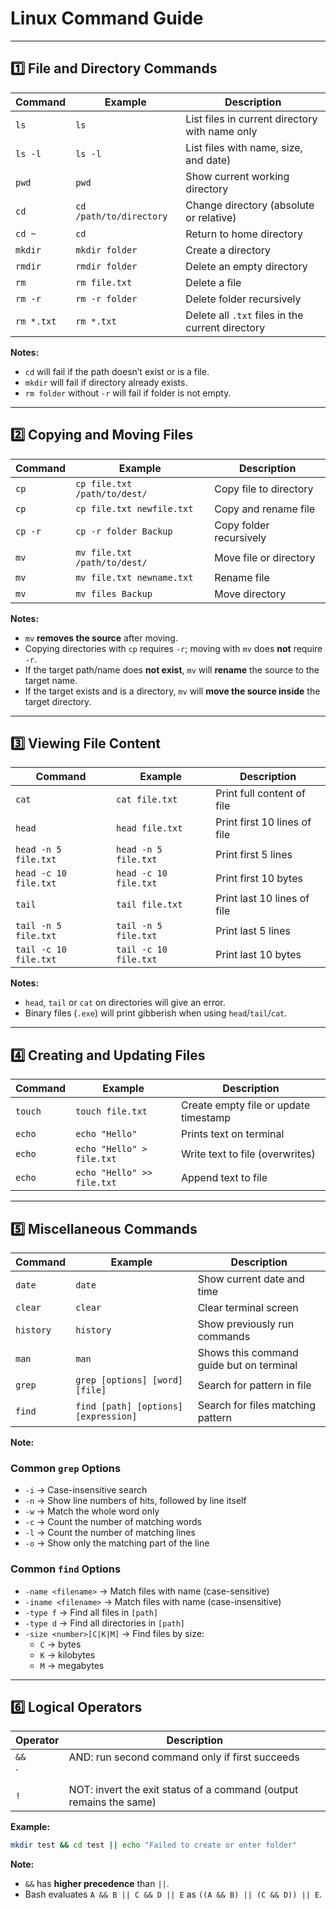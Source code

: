 # **Linux Command Guide**

---

## **1️⃣ File and Directory Commands**

| Command | Example | Description |
|---------|---------|-------------|
| `ls` | `ls` | List files in current directory with name only |
| `ls -l` | `ls -l` | List files with name, size, and date) |
| `pwd` | `pwd` | Show current working directory |
| `cd` | `cd /path/to/directory` | Change directory (absolute or relative) |
| `cd ~` | `cd` | Return to home directory |
| `mkdir` | `mkdir folder` | Create a directory |
| `rmdir` | `rmdir folder` | Delete an empty directory |
| `rm` | `rm file.txt` | Delete a file |
| `rm -r` | `rm -r folder` | Delete folder recursively |
| `rm *.txt` | `rm *.txt` | Delete all `.txt` files in the current directory |

**Notes:**
- `cd` will fail if the path doesn’t exist or is a file.
- `mkdir` will fail if directory already exists.
- `rm folder` without `-r` will fail if folder is not empty.

---

## **2️⃣ Copying and Moving Files**

| Command | Example | Description |
|---------|---------|-------------|
| `cp` | `cp file.txt /path/to/dest/` | Copy file to directory |
| `cp` | `cp file.txt newfile.txt` | Copy and rename file |
| `cp -r` | `cp -r folder Backup` | Copy folder recursively |
| `mv` | `mv file.txt /path/to/dest/` | Move file or directory |
| `mv` | `mv file.txt newname.txt` | Rename file |
| `mv` | `mv files Backup` | Move directory  |

**Notes:**
- `mv` **removes the source** after moving.  
- Copying directories with `cp` requires `-r`; moving with `mv` does **not** require `-r`.  
- If the target path/name does **not exist**, `mv` will **rename** the source to the target name.  
- If the target exists and is a directory, `mv` will **move the source inside** the target directory.

---

## **3️⃣ Viewing File Content**

| Command | Example | Description |
|---------|---------|-------------|
| `cat` | `cat file.txt` | Print full content of file |
| `head` | `head file.txt` | Print first 10 lines of file |
| `head -n 5 file.txt` | `head -n 5 file.txt` | Print first 5 lines |
| `head -c 10 file.txt` | `head -c 10 file.txt` | Print first 10 bytes |
| `tail` | `tail file.txt` | Print last 10 lines of file |
| `tail -n 5 file.txt` | `tail -n 5 file.txt` | Print last 5 lines |
| `tail -c 10 file.txt` | `tail -c 10 file.txt` | Print last 10 bytes |

**Notes:**
- `head`, `tail` or `cat` on directories will give an error.
- Binary files (`.exe`) will print gibberish when using `head`/`tail`/`cat`.

---

## **4️⃣ Creating and Updating Files**

| Command | Example | Description |
|---------|---------|-------------|
| `touch` | `touch file.txt` | Create empty file or update timestamp |
| `echo` | `echo "Hello"` | Prints text on terminal |
| `echo` | `echo "Hello" > file.txt` | Write text to file (overwrites) |
| `echo` | `echo "Hello" >> file.txt` | Append text to file |

---

## **5️⃣ Miscellaneous Commands**

| Command | Example | Description |
|---------|---------|-------------|
| `date` | `date` | Show current date and time |
| `clear` | `clear` | Clear terminal screen |
| `history` | `history` | Show previously run commands |
| `man` | `man` | Shows this command guide but on terminal |
| `grep` | `grep [options] [word] [file]` | Search for pattern in file |
| `find` | `find [path] [options] [expression]` | Search for files matching pattern |

**Note:**
### **Common `grep` Options**
  - `-i` → Case-insensitive search
  - `-n` → Show line numbers of hits, followed by line itself
  - `-w` → Match the whole word only
  - `-c` → Count the number of matching words
  - `-l` → Count the number of matching lines
  - `-o` → Show only the matching part of the line

### **Common `find` Options**
  - `-name <filename>` → Match files with name (case-sensitive)
  - `-iname <filename>` → Match files with name (case-insensitive)
  - `-type f` → Find all files in `[path]`
  - `-type d` → Find all directories in `[path]`
  - `-size <number>[C|K|M]` → Find files by size:
      - `C` → bytes
      - `K` → kilobytes
      - `M` → megabytes

---

## **6️⃣ Logical Operators**

| Operator | Description |
|----------|-------------|
| `&&` | AND: run second command only if first succeeds |
| `||` | OR: run second command only if first fails |
| `!` | NOT: invert the exit status of a command (output remains the same) |

**Example:**
```bash
mkdir test && cd test || echo "Failed to create or enter folder"
```

**Note:**
- `&&` has **higher precedence** than `||`.
- Bash evaluates `A && B || C && D || E` as `((A && B) || (C && D)) || E`.


